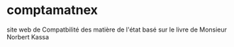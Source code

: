 # comptamatnex
site web de Compatbilité des matière de l'état basé sur le livre de Monsieur Norbert Kassa
